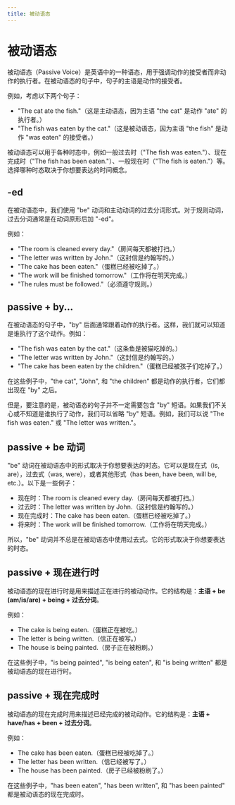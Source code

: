 ```yaml
---
title: 被动语态
---
```


# 被动语态

被动语态（Passive Voice）是英语中的一种语态，用于强调动作的接受者而非动作的执行者。在被动语态的句子中，句子的主语是动作的接受者。

例如，考虑以下两个句子：

- "The cat ate the fish."（这是主动语态，因为主语 "the cat" 是动作 "ate" 的执行者。）
- "The fish was eaten by the cat."（这是被动语态，因为主语 "the fish" 是动作 "was eaten" 的接受者。）

被动语态可以用于各种时态中，例如一般过去时（"The fish was eaten."）、现在完成时（"The fish has been eaten."）、一般现在时（"The fish is eaten."）等。选择哪种时态取决于你想要表达的时间概念。

## -ed

在被动语态中，我们使用 "be" 动词和主动动词的过去分词形式。对于规则动词，过去分词通常是在动词原形后加 "-ed"。

例如：

- "The room is cleaned every day."（房间每天都被打扫。）
- "The letter was written by John."（这封信是约翰写的。）
- "The cake has been eaten."（蛋糕已经被吃掉了。）
- "The work will be finished tomorrow."（工作将在明天完成。）
- "The rules must be followed."（必须遵守规则。）

## passive + by...

在被动语态的句子中，"by" 后面通常跟着动作的执行者。这样，我们就可以知道是谁执行了这个动作。例如：

- "The fish was eaten by the cat."（这条鱼是被猫吃掉的。）
- "The letter was written by John."（这封信是约翰写的。）
- "The cake has been eaten by the children."（蛋糕已经被孩子们吃掉了。）

在这些例子中，"the cat", "John", 和 "the children" 都是动作的执行者，它们都出现在 "by" 之后。

但是，要注意的是，被动语态的句子并不一定需要包含 "by" 短语。如果我们不关心或不知道是谁执行了动作，我们可以省略 "by" 短语。例如，我们可以说 "The fish was eaten." 或 "The letter was written."。

## passive + be 动词

"be" 动词在被动语态中的形式取决于你想要表达的时态。它可以是现在式（is, are），过去式（was, were），或者其他形式（has been, have been, will be, etc.）。以下是一些例子：

- 现在时：The room is cleaned every day.（房间每天都被打扫。）
- 过去时：The letter was written by John.（这封信是约翰写的。）
- 现在完成时：The cake has been eaten.（蛋糕已经被吃掉了。）
- 将来时：The work will be finished tomorrow.（工作将在明天完成。）

所以，"be" 动词并不总是在被动语态中使用过去式。它的形式取决于你想要表达的时态。

## passive + 现在进行时

被动语态的现在进行时是用来描述正在进行的被动动作。它的结构是：**主语 + be (am/is/are) + being + 过去分词**。

例如：

- The cake is being eaten.（蛋糕正在被吃。）
- The letter is being written.（信正在被写。）
- The house is being painted.（房子正在被粉刷。）

在这些例子中，"is being painted", "is being eaten", 和 "is being written" 都是被动语态的现在进行时。

## passive + 现在完成时

被动语态的现在完成时用来描述已经完成的被动动作。它的结构是：**主语 + have/has + been + 过去分词**。

例如：

- The cake has been eaten.（蛋糕已经被吃掉了。）
- The letter has been written.（信已经被写了。）
- The house has been painted.（房子已经被粉刷了。）

在这些例子中，"has been eaten", "has been written", 和 "has been painted" 都是被动语态的现在完成时。
